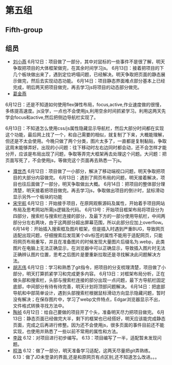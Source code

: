 # 第五组
## Fifth-group
##  组员
- [刘小燕](https://github.com/lxy123123)
6月12日：项目做了一部分，其中对鼠标的一些事件不是很了解，明天争取把项目的大体框架做完，在其余时间学习js。
6月13日：接着把项目的下几个板块做出来了，遇到定位坍塌问题，已经解决。明天争取把页面的静态展示做完，然后去实现动态功能。
6月14日：项目静态界面难点部分基本上已经完成，明后两天把项目做完，再去学习js将项目的动态部分做完。
- [葛金燕](https://github.com/gjy0712)

6月12日：还是不知道如何使用flex弹性布局，focus,active,作业速度做的很慢，多练提高速度。js没学，一点也不会使用js,利用空余时间抓紧学习。利用这两天先学会focus和active,然后把侧边导航栏实现了。

6月13日：不知道怎么使用css/js属性隐藏显示导航栏，然后大部分时间都在实现这个功能，最后网上找了一个，和自己需要的相似，就复制了下来，大概能理解，但还是不太会使用。今晚只做了两个分类，图片太多了，一直都是复制黏贴，争取这周末能够弄好。出现的小问题：往下移动时左右边同时都会动，还不会怎样才能分开，应该是布局出现了问题，争取等弄完大框架再去处理这个问题。大问题：把页面写死了，不会使用js，等做完这个页面再去熟悉一下js。
- [濮世杰](https://github.com/shijieTop500)
6月12日：项目做了一小部分，解决了移动端视口问题，明天争取把项目的大部分内容做完。
6月13日：遇到了网页布局的问题，明天接着解决，项目也往后面做了一部分，明天争取做出大概。
6月14日：把项目的整体部分理清楚，明天接着把项目做完。再去学习js，争取做出项目的倒计时，鼠标滑动显示另外一个板块的功能
- [宋宇航](https://github.com/594SYH)
6月12日：开始接手项目，在原网观察源码及属性，开始着手项目网站布局及思考网站所需js逻辑及代码。
6月13号：开始项目框架布局将项目分为四部分，搜索栏与搜索栏连接的部分，及最下方的一部分使用导航栏，中间两部分分左右两块，由于这两部分超出屏幕范围，所以此部分应加上overflow。
6月14号：开始插入搜索框及图片框架，但是插入时遇到严重BUG，导致网页适配出现问题，仔细搜索后发现某个div标签的属性不能用于适配网页，只能将网页布局重写，并且在准备图片的时候发现大量图片后缀名为.webp，此类图片在电脑上无法正确显示，在浏览器中可以正确显示，导致插入图片时无法正确辨认图片位置，思考之后图片是要重新拉取还是寻找解决此问题解决方法。
- [胡志伟](https://github.com/Johnhu98)
6月12日：学习和熟悉了git指令，把项目的分支梳理清楚，项目做了小部分，明天打算抓紧学习和完成更多内容。
6月13日：对框架布局分析，正在做头部和搜索栏，头部与搜索栏连接的部分出现一点问题，最下方导航栏固定底部，中间部分有待有待完善，明天计划将顶部问题解决。
6月14日：把底部导航和中部简单设计，遇到头部搜索栏根据鼠标滑动方向显示隐藏问题，暂时没有解决；在保存图片中，学习了webp文件特点，Edgar浏览器显示不出，文件格式转换寻找方法中。
-  [陶祯](https://github.com/hongtaozhenchen)
6月12日：给自己要做的项目开了个头，准备明天尽力把项目做完。
6月13日：静态页面已经做完大半，剩下的框架也已经搭好，明天应该能完成静态页面，完成之后再进行修整。因为还不会使用js，很多页面的事件目前还不能实现，也使用并熟悉了一些以前不常用的属性和方法。
- [李政](https://github.com/wind-lz)
6.12：对项目进行初步编写。
6.13：项目编写了一半，适配暂未发现问题。
- [程浩](https://github.com/chenghaoxmxm)
6.12：做了一部分，明天准备学习适配，这两天尽量把git弄熟练。
6.13：做了JD未登录的界面,还是和原网页有点区别,还不知道怎么改进。。。



